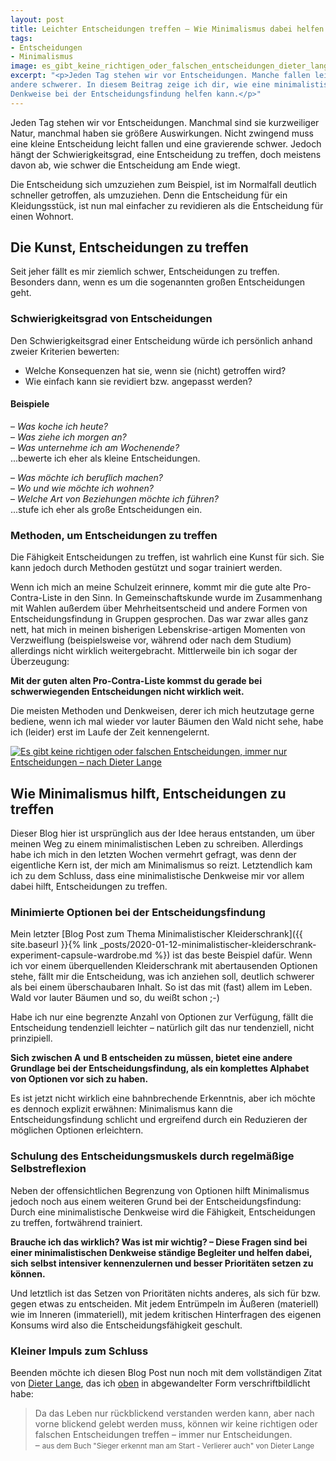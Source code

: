 ```yaml
---
layout: post
title: Leichter Entscheidungen treffen – Wie Minimalismus dabei helfen kann
tags:
- Entscheidungen
- Minimalismus
image: es_gibt_keine_richtigen_oder_falschen_entscheidungen_dieter_lange.jpg
excerpt: "<p>Jeden Tag stehen wir vor Entscheidungen. Manche fallen leichter,
andere schwerer. In diesem Beitrag zeige ich dir, wie eine minimalistische
Denkweise bei der Entscheidungsfindung helfen kann.</p>"
---
```


Jeden Tag stehen wir vor Entscheidungen. Manchmal sind sie kurzweiliger Natur,
manchmal haben sie größere Auswirkungen. Nicht zwingend muss eine kleine
Entscheidung leicht fallen und eine gravierende schwer. Jedoch hängt der
Schwierigkeitsgrad, eine Entscheidung zu treffen, doch meistens davon ab, wie
schwer die Entscheidung am Ende wiegt.

Die Entscheidung sich umzuziehen zum Beispiel, ist im Normalfall deutlich
schneller getroffen, als umzuziehen. Denn die Entscheidung für ein
Kleidungsstück, ist nun mal einfacher zu revidieren als die Entscheidung für
einen Wohnort.

## Die Kunst, Entscheidungen zu treffen

Seit jeher fällt es mir ziemlich schwer, Entscheidungen zu treffen. Besonders
dann, wenn es um die sogenannten großen Entscheidungen geht.

### Schwierigkeitsgrad von Entscheidungen

Den Schwierigkeitsgrad einer Entscheidung würde ich persönlich anhand zweier
Kriterien bewerten:

* Welche Konsequenzen hat sie, wenn sie (nicht) getroffen wird?
* Wie einfach kann sie revidiert bzw. angepasst werden?

#### Beispiele

– *Was koche ich heute?*<br/>
– *Was ziehe ich morgen an?*<br/>
– *Was unternehme ich am Wochenende?*<br/>
...bewerte ich eher als kleine Entscheidungen.

– *Was möchte ich beruflich machen?*<br/>
– *Wo und wie möchte ich wohnen?*<br/>
– *Welche Art von Beziehungen möchte ich führen?*<br/>
...stufe ich eher als große Entscheidungen ein.

### Methoden, um Entscheidungen zu treffen

Die Fähigkeit Entscheidungen zu treffen, ist wahrlich eine Kunst für sich. Sie
kann jedoch durch Methoden gestützt und sogar trainiert werden.

Wenn ich mich an meine Schulzeit erinnere, kommt mir die gute alte
Pro-Contra-Liste in den Sinn. In Gemeinschaftskunde wurde im Zusammenhang mit
Wahlen außerdem über Mehrheitsentscheid und andere Formen von
Entscheidungsfindung in Gruppen gesprochen. Das war zwar alles ganz nett, hat
mich in meinen bisherigen Lebenskrise-artigen Momenten von Verzweiflung
(beispielsweise vor, während oder nach dem Studium) allerdings nicht wirklich
weitergebracht. Mittlerweile bin ich sogar der Überzeugung:

**Mit der guten alten Pro-Contra-Liste kommst du gerade bei schwerwiegenden
Entscheidungen nicht wirklich weit.**

Die meisten Methoden und Denkweisen, derer ich mich heutzutage gerne bediene,
wenn ich mal wieder vor lauter Bäumen den Wald nicht sehe, habe ich (leider)
erst im Laufe der Zeit kennengelernt.

[![Es gibt keine richtigen oder falschen Entscheidungen, immer nur Entscheidungen – nach Dieter Lange]({{site.baseurl}}/assets/img/posts/es_gibt_keine_richtigen_oder_falschen_entscheidungen_dieter_lange.jpg)]({{site.baseurl}}/assets/img/posts/es_gibt_keine_richtigen_oder_falschen_entscheidungen_dieter_lange.jpg)

## Wie Minimalismus hilft, Entscheidungen zu treffen

Dieser Blog hier ist ursprünglich aus der Idee heraus entstanden, um über meinen
Weg zu einem minimalistischen Leben zu schreiben. Allerdings habe ich mich in
den letzten Wochen vermehrt gefragt, was denn der eigentliche Kern ist, der mich
am Minimalismus so reizt. Letztendlich kam ich zu dem Schluss, dass eine
minimalistische Denkweise mir vor allem dabei hilft, Entscheidungen zu treffen.

### Minimierte Optionen bei der Entscheidungsfindung

Mein letzter [Blog Post zum Thema Minimalistischer Kleiderschrank]({{ site.baseurl }}{% link _posts/2020-01-12-minimalistischer-kleiderschrank-experiment-capsule-wardrobe.md %})
ist das beste Beispiel dafür. Wenn ich vor einem überquellenden Kleiderschrank
mit abertausenden Optionen stehe, fällt mir die Entscheidung, was ich anziehen
soll, deutlich schwerer als bei einem überschaubaren Inhalt. So ist das mit
(fast) allem im Leben. Wald vor lauter Bäumen und so, du weißt schon ;-)

Habe ich nur eine begrenzte Anzahl von Optionen zur Verfügung, fällt die
Entscheidung tendenziell leichter – natürlich gilt das nur tendenziell, nicht
prinzipiell.

**Sich zwischen A und B entscheiden zu müssen, bietet eine andere Grundlage bei
der Entscheidungsfindung, als ein komplettes Alphabet von Optionen vor sich zu
haben.**

Es ist jetzt nicht wirklich eine bahnbrechende Erkenntnis, aber ich möchte es
dennoch explizit erwähnen: Minimalismus kann die Entscheidungsfindung schlicht
und ergreifend durch ein Reduzieren der möglichen Optionen erleichtern.

### Schulung des Entscheidungsmuskels durch regelmäßige Selbstreflexion

Neben der offensichtlichen Begrenzung von Optionen hilft Minimalismus jedoch
noch aus einem weiteren Grund bei der Entscheidungsfindung: Durch eine
minimalistische Denkweise wird die Fähigkeit, Entscheidungen zu treffen,
fortwährend trainiert.

**Brauche ich das wirklich? Was ist mir wichtig? – Diese Fragen sind bei einer
minimalistischen Denkweise ständige Begleiter und helfen dabei, sich selbst
intensiver kennenzulernen und besser Prioritäten setzen zu können.**

Und letztlich ist das Setzen von Prioritäten nichts anderes, als sich für bzw.
gegen etwas zu entscheiden. Mit jedem Entrümpeln im Äußeren (materiell) wie im
Inneren (immateriell), mit jedem kritischen Hinterfragen des eigenen Konsums
wird also die Entscheidungsfähigkeit geschult.

### Kleiner Impuls zum Schluss

Beenden möchte ich diesen Blog Post nun noch mit dem vollständigen Zitat von
[Dieter Lange](https://www.dieter-lange.com/), das ich
[oben]({{site.baseurl}}/assets/img/posts/es_gibt_keine_richtigen_oder_falschen_entscheidungen_dieter_lange.jpg)
in abgewandelter Form verschriftbildlicht habe:

>Da das Leben nur rückblickend verstanden werden kann, aber nach vorne blickend
gelebt werden muss, können wir keine richtigen oder falschen Entscheidungen
treffen – immer nur Entscheidungen.<br/>
– <small>aus dem Buch "Sieger erkennt man am Start - Verlierer auch" von Dieter Lange</small>
